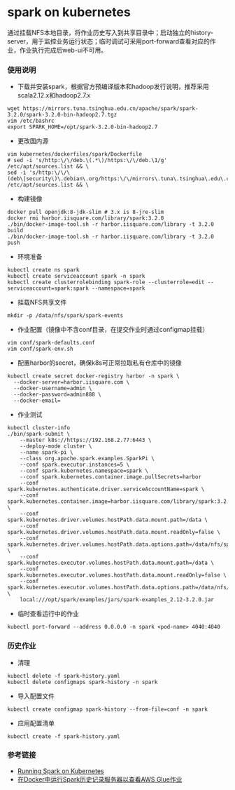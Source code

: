 # spark on kubernetes
通过挂载NFS本地目录，将作业历史写入到共享目录中；启动独立的history-server，用于监控业务运行状态；临时调试可采用port-forward查看对应的作业，作业执行完成后web-ui不可用。

### 使用说明
- 下载并安装spark，根据官方预编译版本和hadoop发行说明，推荐采用scala2.12.x和hadoop2.7.x
```
wget https://mirrors.tuna.tsinghua.edu.cn/apache/spark/spark-3.2.0/spark-3.2.0-bin-hadoop2.7.tgz
vim /etc/bashrc
export SPARK_HOME=/opt/spark-3.2.0-bin-hadoop2.7
```
- 更改国内源
```
vim kubernetes/dockerfiles/spark/Dockerfile
# sed -i 's/http:\/\/deb.\(.*\)/https:\/\/deb.\1/g' /etc/apt/sources.list && \
sed -i 's/http:\/\/\(deb\|security\)\.debian\.org/https:\/\/mirrors\.tuna\.tsinghua\.edu\.cn/g' /etc/apt/sources.list && \
```
- 构建镜像
```
docker pull openjdk:8-jdk-slim # 3.x is 8-jre-slim
docker rmi harbor.iisquare.com/library/spark:3.2.0
./bin/docker-image-tool.sh -r harbor.iisquare.com/library -t 3.2.0 build
./bin/docker-image-tool.sh -r harbor.iisquare.com/library -t 3.2.0 push
```
- 环境准备
```
kubectl create ns spark
kubectl create serviceaccount spark -n spark
kubectl create clusterrolebinding spark-role --clusterrole=edit --serviceaccount=spark:spark --namespace=spark
```
- 挂载NFS共享文件
```
mkdir -p /data/nfs/spark/spark-events
```
- 作业配置（镜像中不含conf目录，在提交作业时通过configmap挂载）
```
vim conf/spark-defaults.conf
vim conf/spark-env.sh
```
- 配置harbor的secret，确保k8s可正常拉取私有仓库中的镜像
```
kubectl create secret docker-registry harbor -n spark \
  --docker-server=harbor.iisquare.com \
  --docker-username=admin \
  --docker-password=admin888 \
  --docker-email=
```
- 作业测试
```
kubectl cluster-info
./bin/spark-submit \
    --master k8s://https://192.168.2.77:6443 \
    --deploy-mode cluster \
    --name spark-pi \
    --class org.apache.spark.examples.SparkPi \
    --conf spark.executor.instances=5 \
    --conf spark.kubernetes.namespace=spark \
    --conf spark.kubernetes.container.image.pullSecrets=harbor
    --conf spark.kubernetes.authenticate.driver.serviceAccountName=spark \
    --conf spark.kubernetes.container.image=harbor.iisquare.com/library/spark:3.2.0 \
    --conf spark.kubernetes.driver.volumes.hostPath.data.mount.path=/data \
    --conf spark.kubernetes.driver.volumes.hostPath.data.mount.readOnly=false \
    --conf spark.kubernetes.driver.volumes.hostPath.data.options.path=/data/nfs/spark \
    --conf spark.kubernetes.executor.volumes.hostPath.data.mount.path=/data \
    --conf spark.kubernetes.executor.volumes.hostPath.data.mount.readOnly=false \
    --conf spark.kubernetes.executor.volumes.hostPath.data.options.path=/data/nfs/spark \
    local:///opt/spark/examples/jars/spark-examples_2.12-3.2.0.jar
```
- 临时查看运行中的作业
```
kubectl port-forward --address 0.0.0.0 -n spark <pod-name> 4040:4040
```

### 历史作业
- 清理
```
kubectl delete -f spark-history.yaml
kubectl delete configmaps spark-history -n spark
```
- 导入配置文件
```
kubectl create configmap spark-history --from-file=conf -n spark
```
- 应用配置清单
```
kubectl create -f spark-history.yaml
```

### 参考链接
- [Running Spark on Kubernetes](https://spark.apache.org/docs/3.2.0/running-on-kubernetes.html)
- [在Docker中运行Spark历史记录服务器以查看AWS Glue作业](https://stackoom.com/question/3yLOH/%E5%9C%A8Docker%E4%B8%AD%E8%BF%90%E8%A1%8CSpark%E5%8E%86%E5%8F%B2%E8%AE%B0%E5%BD%95%E6%9C%8D%E5%8A%A1%E5%99%A8%E4%BB%A5%E6%9F%A5%E7%9C%8BAWS-Glue%E4%BD%9C%E4%B8%9A)
